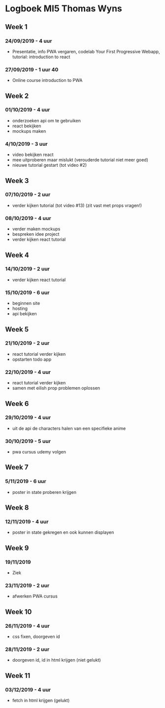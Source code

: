 # Logboek MI5 Thomas Wyns

## Week 1 
### 24/09/2019 - 4 uur
* Presentatie, info PWA vergaren, codelab Your First Progressive Webapp, tutorial: introduction to react

### 27/09/2019 - 1 uur 40
* Online course introduction to PWA

## Week 2
### 01/10/2019 - 4 uur
* onderzoeken api om te gebruiken
* react bekijken
* mockups maken

### 4/10/2019 - 3 uur
* video bekijken react
* mee uitproberen maar mislukt (verouderde tutorial niet meer goed)
* nieuwe tutorial gestart (tot video #2)

## Week 3
### 07/10/2019 - 2 uur
* verder kijken tutorial (tot video #13) (zit vast met props vragen!)

### 08/10/2019 - 4 uur
* verder maken mockups
* bespreken idee project
* verder kijken react tutorial

## Week 4
### 14/10/2019 - 2 uur
* verder kijken react tutorial
### 15/10/2019 - 6 uur
* beginnen site
* hosting
* api bekijken

## Week 5
### 21/10/2019 - 2 uur
* react tutorial verder kijken
* opstarten todo app

### 22/10/2019 - 4 uur
* react tutorial verder kijken
* samen met eilish prop problemen oplossen

## Week 6
### 29/10/2019 - 4 uur
* uit de api de characters halen van een specifieke anime
### 30/10/2019 - 5 uur
* pwa cursus udemy volgen

## Week 7 
### 5/11/2019 - 6 uur
* poster in state proberen krijgen

## Week 8 
### 12/11/2019 - 4 uur
* poster in state gekregen en ook kunnen displayen

## Week 9 
### 19/11/2019
* Ziek
### 23/11/2019 - 2 uur
* afwerken PWA cursus

## Week 10
### 26/11/2019 - 4 uur
* css fixen, doorgeven id
### 28/11/2019 - 2 uur
* doorgeven id, id in html krijgen (niet gelukt)

## Week 11
### 03/12/2019 - 4 uur
* fetch in html krijgen (gelukt)


